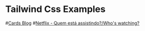 # Tailwind Css Examples

#[Cards Blog](https://djpfs.github.io/tailwindcss-examples/cards1.html)
#[Netflix - Quem está assistindo?/Who's watching?](https://djpfs.github.io/tailwindcss-examples/netflix1.html)
